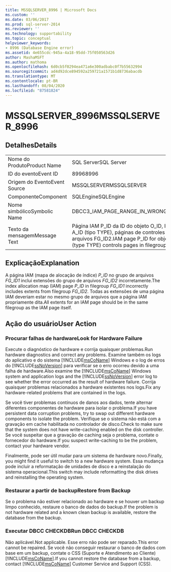 ```yaml
---
title: MSSQLSERVER_8996 | Microsoft Docs
ms.custom: ''
ms.date: 03/06/2017
ms.prod: sql-server-2014
ms.reviewer: ''
ms.technology: supportability
ms.topic: conceptual
helpviewer_keywords:
- 8996 (Database Engine error)
ms.assetid: 4e655cdc-945a-4a18-95dd-75f050563d26
author: MashaMSFT
ms.author: mathoma
ms.openlocfilehash: 6d0cb5f0294ea471a6e300adbabc0f7b55632994
ms.sourcegitcommit: ad4d92dce894592a259721a1571b1d8736abacdb
ms.translationtype: MT
ms.contentlocale: pt-BR
ms.lasthandoff: 08/04/2020
ms.locfileid: "87581824"
---
```

# <a name="mssqlserver_8996"></a><span data-ttu-id="e4582-102">MSSQLSERVER_8996</span><span class="sxs-lookup"><span data-stu-id="e4582-102">MSSQLSERVER_8996</span></span>
    
## <a name="details"></a><span data-ttu-id="e4582-103">Detalhes</span><span class="sxs-lookup"><span data-stu-id="e4582-103">Details</span></span>  
  
|||  
|-|-|  
|<span data-ttu-id="e4582-104">Nome do Produto</span><span class="sxs-lookup"><span data-stu-id="e4582-104">Product Name</span></span>|<span data-ttu-id="e4582-105">SQL Server</span><span class="sxs-lookup"><span data-stu-id="e4582-105">SQL Server</span></span>|  
|<span data-ttu-id="e4582-106">ID do evento</span><span class="sxs-lookup"><span data-stu-id="e4582-106">Event ID</span></span>|<span data-ttu-id="e4582-107">8996</span><span class="sxs-lookup"><span data-stu-id="e4582-107">8996</span></span>|  
|<span data-ttu-id="e4582-108">Origem do Evento</span><span class="sxs-lookup"><span data-stu-id="e4582-108">Event Source</span></span>|<span data-ttu-id="e4582-109">MSSQLSERVER</span><span class="sxs-lookup"><span data-stu-id="e4582-109">MSSQLSERVER</span></span>|  
|<span data-ttu-id="e4582-110">Componente</span><span class="sxs-lookup"><span data-stu-id="e4582-110">Component</span></span>|<span data-ttu-id="e4582-111">SQLEngine</span><span class="sxs-lookup"><span data-stu-id="e4582-111">SQLEngine</span></span>|  
|<span data-ttu-id="e4582-112">Nome simbólico</span><span class="sxs-lookup"><span data-stu-id="e4582-112">Symbolic Name</span></span>|<span data-ttu-id="e4582-113">DBCC3_IAM_PAGE_RANGE_IN_WRONG_FILEGROUP</span><span class="sxs-lookup"><span data-stu-id="e4582-113">DBCC3_IAM_PAGE_RANGE_IN_WRONG_FILEGROUP</span></span>|  
|<span data-ttu-id="e4582-114">Texto da mensagem</span><span class="sxs-lookup"><span data-stu-id="e4582-114">Message Text</span></span>|<span data-ttu-id="e4582-115">Página IAM P_ID da ID do objeto O_ID, ID do índice I_ID, ID da partição PN_ID, ID da unidade de alocação A_ID (tipo TYPE), páginas de controles do grupo de arquivos FG_ID1 que deveriam estar no grupo de arquivos FG_ID2.</span><span class="sxs-lookup"><span data-stu-id="e4582-115">IAM page P_ID for object ID O_ID, index ID I_ID, partition ID PN_ID, alloc unit ID A_ID (type TYPE) controls pages in filegroup FG_ID1, that should be in filegroup FG_ID2.</span></span>|  
  
## <a name="explanation"></a><span data-ttu-id="e4582-116">Explicação</span><span class="sxs-lookup"><span data-stu-id="e4582-116">Explanation</span></span>  
 <span data-ttu-id="e4582-117">A página IAM (mapa de alocação de índice) *P_ID* no grupo de arquivos *FG_ID1* inclui extensões do grupo de arquivos *FG_ID2* incorretamente.</span><span class="sxs-lookup"><span data-stu-id="e4582-117">The index allocation map (IAM) page *P_ID* in filegroup *FG_ID1* incorrectly includes extents from filegroup *FG_ID2*.</span></span> <span data-ttu-id="e4582-118">Todas as extensões de uma página IAM deveriam estar no mesmo grupo de arquivos que a página IAM propriamente dita.</span><span class="sxs-lookup"><span data-stu-id="e4582-118">All extents for an IAM page should be in the same filegroup as the IAM page itself.</span></span>  
  
## <a name="user-action"></a><span data-ttu-id="e4582-119">Ação do usuário</span><span class="sxs-lookup"><span data-stu-id="e4582-119">User Action</span></span>  
  
### <a name="look-for-hardware-failure"></a><span data-ttu-id="e4582-120">Procurar falhas de hardware</span><span class="sxs-lookup"><span data-stu-id="e4582-120">Look for Hardware Failure</span></span>  
 <span data-ttu-id="e4582-121">Execute o diagnóstico de hardware e corrija quaisquer problemas.</span><span class="sxs-lookup"><span data-stu-id="e4582-121">Run hardware diagnostics and correct any problems.</span></span> <span data-ttu-id="e4582-122">Examine também os logs do aplicativo e do sistema [!INCLUDE[msCoName](../../includes/msconame-md.md)] Windows e o log de erros do [!INCLUDE[ssNoVersion](../../includes/ssnoversion-md.md)] para verificar se o erro ocorreu devido a uma falha de hardware.</span><span class="sxs-lookup"><span data-stu-id="e4582-122">Also examine the [!INCLUDE[msCoName](../../includes/msconame-md.md)] Windows system and application logs and the [!INCLUDE[ssNoVersion](../../includes/ssnoversion-md.md)] error log to see whether the error occurred as the result of hardware failure.</span></span> <span data-ttu-id="e4582-123">Corrija quaisquer problemas relacionados a hardware existentes nos logs.</span><span class="sxs-lookup"><span data-stu-id="e4582-123">Fix any hardware-related problems that are contained in the logs.</span></span>  
  
 <span data-ttu-id="e4582-124">Se você tiver problemas contínuos de danos aos dados, tente alternar diferentes componentes de hardware para isolar o problema.</span><span class="sxs-lookup"><span data-stu-id="e4582-124">If you have persistent data corruption problems, try to swap out different hardware components to isolate the problem.</span></span> <span data-ttu-id="e4582-125">Verifique se o sistema não está com a gravação em cache habilitada no controlador de disco.</span><span class="sxs-lookup"><span data-stu-id="e4582-125">Check to make sure that the system does not have write-caching enabled on the disk controller.</span></span> <span data-ttu-id="e4582-126">Se você suspeitar que a gravação de caching seja o problema, contate o fornecedor do hardware.</span><span class="sxs-lookup"><span data-stu-id="e4582-126">If you suspect write-caching to be the problem, contact your hardware vendor.</span></span>  
  
 <span data-ttu-id="e4582-127">Finalmente, pode ser útil mudar para um sistema de hardware novo.</span><span class="sxs-lookup"><span data-stu-id="e4582-127">Finally, you might find it useful to switch to a new hardware system.</span></span> <span data-ttu-id="e4582-128">Essa mudança pode incluir a reformatação de unidades de disco e a reinstalação do sistema operacional.</span><span class="sxs-lookup"><span data-stu-id="e4582-128">This switch may include reformatting the disk drives and reinstalling the operating system.</span></span>  
  
### <a name="restore-from-backup"></a><span data-ttu-id="e4582-129">Restaurar a partir de backup</span><span class="sxs-lookup"><span data-stu-id="e4582-129">Restore from Backup</span></span>  
 <span data-ttu-id="e4582-130">Se o problema não estiver relacionado ao hardware e se houver um backup limpo conhecido, restaure o banco de dados do backup.</span><span class="sxs-lookup"><span data-stu-id="e4582-130">If the problem is not hardware related and a known clean backup is available, restore the database from the backup.</span></span>  
  
### <a name="run-dbcc-checkdb"></a><span data-ttu-id="e4582-131">Executar DBCC CHECKDB</span><span class="sxs-lookup"><span data-stu-id="e4582-131">Run DBCC CHECKDB</span></span>  
 <span data-ttu-id="e4582-132">Não aplicável.</span><span class="sxs-lookup"><span data-stu-id="e4582-132">Not applicable.</span></span> <span data-ttu-id="e4582-133">Esse erro não pode ser reparado.</span><span class="sxs-lookup"><span data-stu-id="e4582-133">This error cannot be repaired.</span></span> <span data-ttu-id="e4582-134">Se você não conseguir restaurar o banco de dados com base em um backup, contate o CSS (Suporte e Atendimento ao Cliente) [!INCLUDE[msCoName](../../includes/msconame-md.md)].</span><span class="sxs-lookup"><span data-stu-id="e4582-134">If you cannot restore the database from a backup, contact [!INCLUDE[msCoName](../../includes/msconame-md.md)] Customer Service and Support (CSS).</span></span>  
  
  
